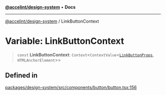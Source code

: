 [**@accelint/design-system**](../README.md) • **Docs**

***

[@accelint/design-system](../README.md) / LinkButtonContext

# Variable: LinkButtonContext

> `const` **LinkButtonContext**: `Context`\<`ContextValue`\<[`LinkButtonProps`](../type-aliases/LinkButtonProps.md), `HTMLAnchorElement`\>\>

## Defined in

[packages/design-system/src/components/button/button.tsx:156](https://github.com/gohypergiant/standard-toolkit/blob/258694cea8ed8bbd956b3cf5da47c2c9debcf127/packages/design-system/src/components/button/button.tsx#L156)
